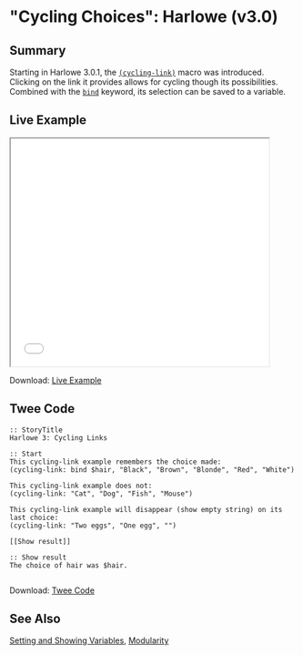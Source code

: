# "Cycling Choices": Harlowe (v3.0)

## Summary

Starting in Harlowe 3.0.1, the [`(cycling-link)`](https://twine2.neocities.org/#macro_cycling-link) macro was introduced. Clicking on the link it provides allows for cycling though its possibilities. Combined with the [`bind`](https://twine2.neocities.org/#type_bind) keyword, its selection can be saved to a variable.

## Live Example

<section>
<iframe src="harlowe_cycling_example.html" height=400 width=90%></iframe>

Download: <a href="harlowe_cycling_example.html" target="_blank">Live Example</a>
</section>

## Twee Code

```twee
:: StoryTitle
Harlowe 3: Cycling Links

:: Start
This cycling-link example remembers the choice made:
(cycling-link: bind $hair, "Black", "Brown", "Blonde", "Red", "White")

This cycling-link example does not:
(cycling-link: "Cat", "Dog", "Fish", "Mouse")

This cycling-link example will disappear (show empty string) on its last choice:
(cycling-link: "Two eggs", "One egg", "")

[[Show result]]

:: Show result
The choice of hair was $hair.


```

Download: <a href="harlowe_cycling_twee.txt" target="_blank">Twee Code</a>

## See Also

[Setting and Showing Variables](../../settingandshowing/harlowe/harlowe_settingandshowing.md), [Modularity](../../modularity/harlowe/harlowe_modularity.md)
